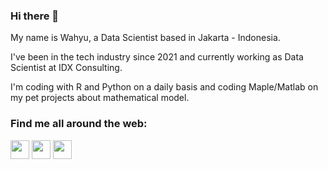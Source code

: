 ### Hi there 👋

My name is Wahyu, a Data Scientist based in Jakarta - Indonesia.

I've been in the tech industry since 2021 and currently working as Data Scientist at IDX Consulting.

I'm coding with R and Python on a daily basis and coding Maple/Matlab on my pet projects about mathematical model.

### Find me all around the web:

<p align="left">
<a href="http://twitter.com/wsningrat" target="blank"><img align="center" src="https://github.com/mishmanners/MishManners/blob/master/socials/twitter%20(2).png" title = "Twitter" alt="" height="30" /></a>
<a href="http://linkedin.com/in/wsningrat" target="blank"><img align="center" src="https://github.com/mishmanners/MishManners/blob/master/socials/transparent-Linkedin-logo-icon.png" alt="" height="30" /></a>
<a href="http://instagram.com/wsningrat" target="blank"><img align="center" src="https://github.com/mishmanners/MishManners/blob/master/socials/instagram.png" alt="" height="30" /></a>
</p>


